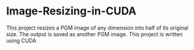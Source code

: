 # Image-Resizing-in-CUDA
This project resizes a PGM image of any dimension into half of its original size. 
The output is saved as another PGM image. 
This project is written using CUDA
